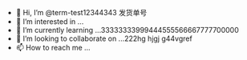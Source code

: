 - 👋 Hi, I’m @term-test12344343  发货单号
- 👀 I’m interested in ...
- 🌱 I’m currently learning ...33333333999444555566667777700000
- 💞️ I’m looking to collaborate on ...222hg hjgj g44vgref  
- 📫 How to reach me ...

<!---
term-test123/term-test123 is a ✨ special ✨ repository because its `README.md` (this file) appears on your GitHub profile.
You can click the Preview link to take a look at your changes.
--->
